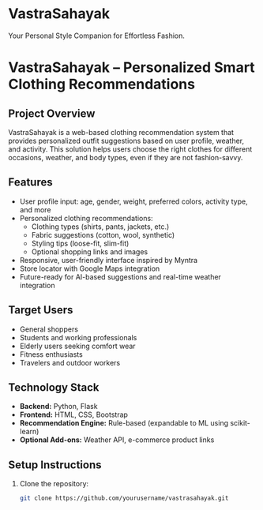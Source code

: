 # VastraSahayak
Your Personal Style Companion for Effortless Fashion.
# VastraSahayak – Personalized Smart Clothing Recommendations

## Project Overview
VastraSahayak is a web-based clothing recommendation system that provides personalized outfit suggestions based on user profile, weather, and activity. This solution helps users choose the right clothes for different occasions, weather, and body types, even if they are not fashion-savvy.

## Features
- User profile input: age, gender, weight, preferred colors, activity type, and more
- Personalized clothing recommendations:
  - Clothing types (shirts, pants, jackets, etc.)
  - Fabric suggestions (cotton, wool, synthetic)
  - Styling tips (loose-fit, slim-fit)
  - Optional shopping links and images
- Responsive, user-friendly interface inspired by Myntra
- Store locator with Google Maps integration
- Future-ready for AI-based suggestions and real-time weather integration

## Target Users
- General shoppers
- Students and working professionals
- Elderly users seeking comfort wear
- Fitness enthusiasts
- Travelers and outdoor workers

## Technology Stack
- **Backend:** Python, Flask  
- **Frontend:** HTML, CSS, Bootstrap  
- **Recommendation Engine:** Rule-based (expandable to ML using scikit-learn)  
- **Optional Add-ons:** Weather API, e-commerce product links

## Setup Instructions
1. Clone the repository:
   ```bash
   git clone https://github.com/yourusername/vastrasahayak.git
